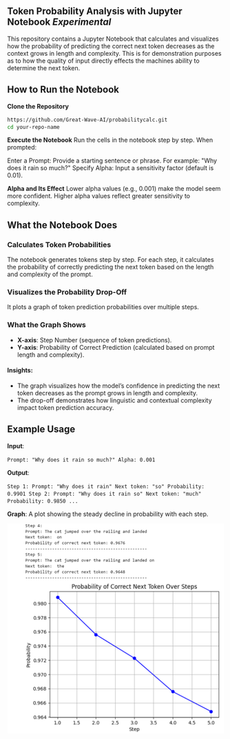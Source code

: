 
## Token Probability Analysis with Jupyter Notebook *Experimental*

This repository contains a Jupyter Notebook that calculates and visualizes how the probability of predicting the correct next token decreases as the context grows in length and complexity. This is for demonstration purposes as to how the quality of input directly effects the machines ability to determine the next token.

## How to Run the Notebook

**Clone the Repository**
   ```bash
   https://github.com/Great-Wave-AI/probabilitycalc.git
   cd your-repo-name
   ```
**Execute the Notebook**
Run the cells in the notebook step by step. When prompted:

Enter a Prompt: Provide a starting sentence or phrase. For example: "Why does it rain so much?"
Specify Alpha: Input a sensitivity factor (default is 0.01).

**Alpha and Its Effect**
Lower alpha values (e.g., 0.001) make the model seem more confident.
Higher alpha values reflect greater sensitivity to complexity.

## What the Notebook Does

### Calculates Token Probabilities

The notebook generates tokens step by step. For each step, it calculates the probability of correctly predicting the next token based on the length and complexity of the prompt.

### Visualizes the Probability Drop-Off

It plots a graph of token prediction probabilities over multiple steps.

### What the Graph Shows

-   **X-axis**: Step Number (sequence of token predictions).
-   **Y-axis**: Probability of Correct Prediction (calculated based on prompt length and complexity).

#### Insights:

-   The graph visualizes how the model’s confidence in predicting the next token decreases as the prompt grows in length and complexity.
-   The drop-off demonstrates how linguistic and contextual complexity impact token prediction accuracy.

## Example Usage

**Input**:



`Prompt: "Why does it rain so much?"
Alpha: 0.001` 

**Output**:




`Step 1: Prompt: "Why does it rain"
         Next token: "so"
         Probability: 0.9901
Step 2: Prompt: "Why does it rain so"
         Next token: "much"
         Probability: 0.9850
...` 

**Graph**: A plot showing the steady decline in probability with each step.

![Graph showing probability drop-off](graph.png)
